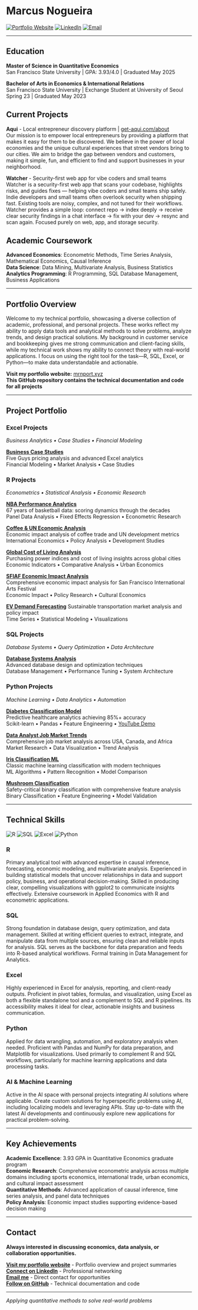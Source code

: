 # Marcus Nogueira

[![Portfolio Website](https://img.shields.io/badge/Portfolio-mrnport.xyz-blue?style=for-the-badge)](https://mrnport.xyz)
[![LinkedIn](https://img.shields.io/badge/LinkedIn-Connect-0077B5?style=for-the-badge&logo=linkedin)](https://linkedin.com/in/mrnsf)
[![Email](https://img.shields.io/badge/Email-Contact-D14836?style=for-the-badge&logo=gmail)](mailto:marcus.nogueira1@gmail.com)

---

## Education

**Master of Science in Quantitative Economics**  
San Francisco State University | GPA: 3.93/4.0 | Graduated May 2025

**Bachelor of Arts in Economics & International Relations**  
San Francisco State University | Exchange Student at University of Seoul Spring 23 | Graduated May 2023

## Current Projects

**Aqui** - Local entrepreneur discovery platform | [get-aqui.com/about](https://get-aqui.com/about)  
Our mission is to empower local entrepreneurs by providing a platform that makes it easy for them to be discovered. We believe in the power of local economies and the unique cultural experiences that street vendors bring to our cities. We aim to bridge the gap between vendors and customers, making it simple, fun, and efficient to find and support businesses in your neighborhood.

**Watcher** - Security-first web app for vibe coders and small teams  
Watcher is a security-first web app that scans your codebase, highlights risks, and guides fixes — helping vibe coders and small teams ship safely. Indie developers and small teams often overlook security when shipping fast. Existing tools are noisy, complex, and not tuned for their workflows. Watcher provides a simple loop: connect repo → index deeply → receive clear security findings in a chat interface → fix with your dev → resync and scan again. Focused purely on web, app, and storage security.

## Academic Coursework

**Advanced Economics**: Econometric Methods, Time Series Analysis, Mathematical Economics, Causal Inference  
**Data Science**: Data Mining, Multivariate Analysis, Business Statistics  
**Analytics Programming**: R Programming, SQL Database Management, Business Applications  

---

## Portfolio Overview

Welcome to my technical portfolio, showcasing a diverse collection of academic, professional, and personal projects. These works reflect my ability to apply data tools and analytical methods to solve problems, analyze trends, and design practical solutions. My background in customer service and bookkeeping gives me strong communication and client-facing skills, while my technical work shows my ability to connect theory with real-world applications. I focus on using the right tool for the task—R, SQL, Excel, or Python—to make data understandable and actionable.

**Visit my portfolio website:** [mrnport.xyz](https://mrnport.xyz)  
**This GitHub repository contains the technical documentation and code for all projects**

---

## Project Portfolio

### Excel Projects
*Business Analytics • Case Studies • Financial Modeling*

**[Business Case Studies](./Excel/)**  
Five Guys pricing analysis and advanced Excel analytics  
Financial Modeling • Market Analysis • Case Studies

### R Projects
*Econometrics • Statistical Analysis • Economic Research*

**[NBA Performance Analytics](./R/NBA_Performance_Analytics/)**  
67 years of basketball data: scoring dynamics through the decades  
Panel Data Analysis • Fixed Effects Regression • Econometric Research

**[Coffee & UN Economic Analysis](./R/)**  
Economic impact analysis of coffee trade and UN development metrics  
International Economics • Policy Analysis • Development Studies

**[Global Cost of Living Analysis](./R/)**  
Purchasing power indices and cost of living insights across global cities  
Economic Indicators • Comparative Analysis • Urban Economics

**[SFIAF Economic Impact Analysis](./R/SFIAF%20Impact%20Report/)**  
Comprehensive economic impact analysis for San Francisco International Arts Festival  
Economic Impact • Policy Research • Cultural Economics

**[EV Demand Forecasting](./R/EV_Demand_Forecasting/)**
Sustainable transportation market analysis and policy impact  
Time Series • Statistical Modeling • Visualizations

### SQL Projects
*Database Systems • Query Optimization • Data Architecture*

**[Database Systems Analysis](./SQL/)**  
Advanced database design and optimization techniques  
Database Management • Performance Tuning • System Architecture

### Python Projects
*Machine Learning • Data Analytics • Automation*

**[Diabetes Classification Model](./Python/Diabetes_Classification/)**  
Predictive healthcare analytics achieving 85%+ accuracy  
Scikit-learn • Pandas • Feature Engineering • [YouTube Demo](https://youtu.be/OM44Vbp7cq4)

**[Data Analyst Job Market Trends](./Python/Data%20Analyst%20Job%20Market%20Trends/)**  
Comprehensive job market analysis across USA, Canada, and Africa  
Market Research • Data Visualization • Trend Analysis

**[Iris Classification ML](./Python/Iris%20ML/)**  
Classic machine learning classification with modern techniques  
ML Algorithms • Pattern Recognition • Model Comparison

**[Mushroom Classification](./Python/Mushroom%20Classification/)**  
Safety-critical binary classification with comprehensive feature analysis  
Binary Classification • Feature Engineering • Model Validation

---

## Technical Skills

![R](https://img.shields.io/badge/R-276DC3?style=for-the-badge&logo=r&logoColor=white)
![SQL](https://img.shields.io/badge/SQL-4479A1?style=for-the-badge&logo=mysql&logoColor=white)
![Excel](https://img.shields.io/badge/Excel-217346?style=for-the-badge&logo=microsoft-excel&logoColor=white)
![Python](https://img.shields.io/badge/Python-3776AB?style=for-the-badge&logo=python&logoColor=white)

### R
Primary analytical tool with advanced expertise in causal inference, forecasting, economic modeling, and multivariate analysis. Experienced in building statistical models that uncover relationships in data and support policy, business, and operational decision-making. Skilled in producing clear, compelling visualizations with ggplot2 to communicate insights effectively. Extensive coursework in Applied Economics with R and econometric applications.

### SQL
Strong foundation in database design, query optimization, and data management. Skilled at writing efficient queries to extract, integrate, and manipulate data from multiple sources, ensuring clean and reliable inputs for analysis. SQL serves as the backbone for data preparation and feeds into R-based analytical workflows. Formal training in Data Management for Analytics.

### Excel
Highly experienced in Excel for analysis, reporting, and client-ready outputs. Proficient in pivot tables, formulas, and visualization, using Excel as both a flexible standalone tool and a complement to SQL and R pipelines. Its accessibility makes it ideal for clear, actionable insights and business communication.

### Python
Applied for data wrangling, automation, and exploratory analysis when needed. Proficient with Pandas and NumPy for data preparation, and Matplotlib for visualizations. Used primarily to complement R and SQL workflows, particularly for machine learning applications and data processing tasks.

### AI & Machine Learning
Active in the AI space with personal projects integrating AI solutions where applicable. Create custom solutions for hyperspecific problems using AI, including localizing models and leveraging APIs. Stay up-to-date with the latest AI developments and continuously explore new applications for practical problem-solving.

---

## Key Achievements

**Academic Excellence**: 3.93 GPA in Quantitative Economics graduate program  
**Economic Research**: Comprehensive econometric analysis across multiple domains including sports economics, international trade, urban economics, and cultural impact assessment  
**Quantitative Methods**: Advanced application of causal inference, time series analysis, and panel data techniques  
**Policy Analysis**: Economic impact studies supporting evidence-based decision making  

---

## Contact

**Always interested in discussing economics, data analysis, or collaboration opportunities.**

**[Visit my portfolio website](https://mrnport.xyz)** - Portfolio overview and project summaries  
**[Connect on LinkedIn](https://linkedin.com/in/mrnsf)** - Professional networking  
**[Email me](mailto:marcus.nogueira1@gmail.com)** - Direct contact for opportunities  
**[Follow on GitHub](https://github.com/mrnsf)** - Technical documentation and code

---

*Applying quantitative methods to solve real-world problems*